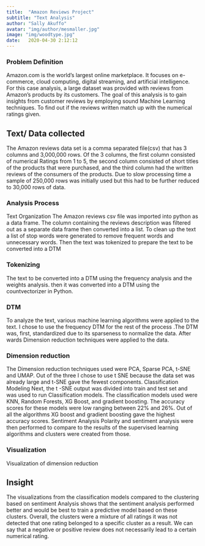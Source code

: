 ```yaml
---
title:  "Amazon Reviews Project"
subtitle: "Text Analysis"
author: "Sally Akuffo"
avatar: "img/author/mesmaller.jpg"
image: "img/woodtype.jpg"
date:   2020-04-30 2:12:12
---
```







### Problem Definition
Amazon.com is the world’s largest online marketplace. It focuses on e-commerce, cloud computing, digital streaming, and artificial intelligence. For this case analysis, a large dataset was provided with reviews from Amazon’s products by its customers. The goal of this analysis is to gain insights from customer reviews by employing sound Machine Learning techniques. To find out if the reviews written match up with the numerical ratings given. 

## Text/ Data collected
The Amazon reviews data set is a comma separated file(csv) that has 3 columns and 3,000,000 rows. Of the 3 columns, the first column consisted of numerical Ratings from 1 to 5, the second column consisted of short titles of the products that were purchased, and the third column had the written reviews of the consumers of the products. Due to slow processing time a sample of 250,000 rows was initially used  but this had to be further reduced to 30,000 rows of data.

### Analysis Process
Text Organization
The Amazon reviews csv file was imported into python as a data frame. The column containing the reviews description was filtered out as a separate data frame then converted into a list.
To clean up the text a list of stop words were generated to remove frequent words and unnecessary words. Then the text was tokenized to prepare  the text to be converted into a DTM

### Tokenizing
The text to be converted into a DTM using the frequency analysis and the weights analysis.
then it was converted into a DTM using the countvectorizer in Python.

### DTM
To analyze the text, various machine learning algorithms were applied to the text. I chose to use the frequency DTM  for the rest of the process .The DTM was, first, standardized due to its sparseness to normalize the data. After wards Dimension reduction techniques were applied to the data.

### Dimension reduction
The Dimension reduction techniques used were PCA, Sparse PCA, t-SNE and UMAP.
Out of the three I chose to use t SNE because the data set was already large and t-SNE gave the fewest components.
Classification Modeling
Next, the t -SNE output was divided into train and test set and was used to run Classification models. The classification models used were KNN, Random Forests, XG Boost, and gradient boosting. The accuracy scores for these models were low ranging between 22% and 26%. Out of all the algorithms XG boost and gradient boosting gave the highest accuracy scores. 
Sentiment Analysis
Polarity and sentiment analysis were then performed to compare to the results of the supervised learning algorithms and clusters were created from those.

### Visualization
Visualization of dimension reduction 

## Insight 
The visualizations from the classification models compared to the clustering based on sentiment Analysis shows that the sentiment analysis performed better and would be best to train a predictive model based on these clusters. 
Overall, the clusters were a mixture of all ratings it was not detected that one rating belonged to a specific cluster as a result. We can say that a negative or positive review does not necessarily lead to a certain numerical rating. 

